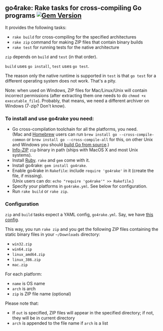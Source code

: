 ﻿## go4rake: Rake tasks for cross-compiling Go programs [![Gem Version](https://badge.fury.io/rb/go4rake.svg)](http://badge.fury.io/rb/go4rake)

It provides the following tasks:

* `rake build` for cross-compiling for the specified architectures
* `rake zip` command for making ZIP files that contain binary builds
* `rake test` for running tests for the native architecture

`zip` depends on `build` and `test` (in that order).

`build` uses `go install`, `test` uses `go test`.

The reason only the native runtime is supported in `test` is that `go test` for a different operating system does not work. That's a pity.

Note: when used on Windows, ZIP files for Mac/Linux/Unix will contain
incorrect permissions (after extracting them one needs to do `chmod +x
executable_file`). Probably, that means, we need a different archiver
on Windows (7-zip? Don't know).

### To install and use go4rake you need:

* Go cross-compilation toolchain for all the platforms, you need.  
  (Mac and [Homebrew](http://brew.sh/) users can run `brew install go --cross-compile-common`
  or `brew install go --cross-compile-all` for this, on other Unix and Windows you should
  [build Go from source](http://dave.cheney.net/2013/07/09/an-introduction-to-cross-compilation-with-go-1-1).)
* [Info-ZIP](http://www.info-zip.org/Zip.html) `zip` binary in path
  (ships with MacOS X and most Unix systems).
* Install [Ruby](https://www.ruby-lang.org). `rake` and `gem` come with it.
* Install go4rake: `gem install go4rake`.
* Enable go4rake in `Rakefile`: include `require 'go4rake'` in it (create the file, if missing).  
  (Unix users can do: `echo "require 'go4rake'" >> Rakefile`.)
* Specify your platforms in `go4rake.yml`. See below for configuration.
* Run `rake build` or `rake zip`.

### Configuration

`zip` and `build` tasks expect a YAML config, `go4rake.yml`. Say, we
have [this config](https://github.com/chillum/httpstress-go/blob/master/go4rake.yml).

This way, you run `rake zip` and you get the following ZIP files
containing the static binary files in your `~/Downloads` directory:

* `win32.zip`
* `win64.zip`
* `linux_amd64.zip`
* `linux_386.zip`
* `mac.zip`

For each platform:

* `name` is OS name
* `arch` is arch
* `zip` is ZIP file name (optional)

Please note that:

* If `out` is specified, ZIP files will appear in the specified
  directory; if not, they will be in current directory
* `arch` is appended to the file name if `arch` is a list
